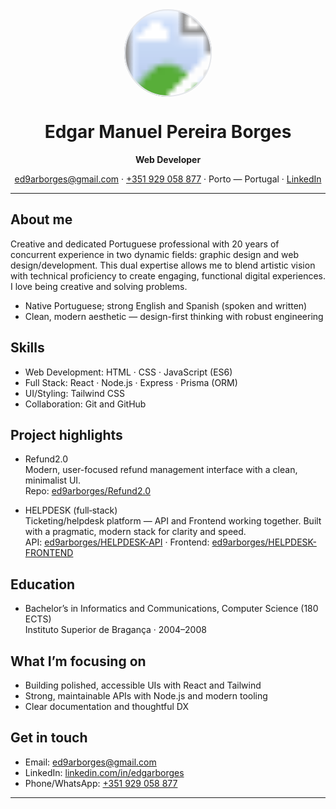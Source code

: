 <div align="center">

  <!-- Rounded photo using SVG clipPath (works on GitHub without CSS) -->
  <svg width="140" height="140" viewBox="0 0 140 140" xmlns="http://www.w3.org/2000/svg" xmlns:xlink="http://www.w3.org/1999/xlink" role="img" aria-label="Profile photo">
    <defs>
      <clipPath id="avatar-clip">
        <circle cx="70" cy="70" r="70" />
      </clipPath>
    </defs>
    <image
      href="./assets/profile.jpg"
      xlink:href="./assets/profile.jpg"
      width="140"
      height="140"
      preserveAspectRatio="xMidYMid slice"
      clip-path="url(#avatar-clip)"
    />
    <circle cx="70" cy="70" r="69" fill="none" stroke="#e5e7eb" stroke-width="2" />
  </svg>

  <h1>Edgar Manuel Pereira Borges</h1>
  <p><strong>Web Developer</strong></p>

  <p>
    <a href="mailto:ed9arborges@gmail.com">ed9arborges@gmail.com</a> ·
    <a href="tel:+351929058877">+351 929 058 877</a> ·
    Porto — Portugal ·
    <a href="https://www.linkedin.com/in/edgarborges/">LinkedIn</a>
  </p>
</div>

---

## About me
Creative and dedicated Portuguese professional with 20 years of concurrent experience in two dynamic fields: graphic design and web design/development. This dual expertise allows me to blend artistic vision with technical proficiency to create engaging, functional digital experiences. I love being creative and solving problems.

- Native Portuguese; strong English and Spanish (spoken and written)
- Clean, modern aesthetic — design-first thinking with robust engineering

## Skills
- Web Development: HTML · CSS · JavaScript (ES6)
- Full Stack: React · Node.js · Express · Prisma (ORM)
- UI/Styling: Tailwind CSS
- Collaboration: Git and GitHub

## Project highlights
- Refund2.0  
  Modern, user-focused refund management interface with a clean, minimalist UI.  
  Repo: [ed9arborges/Refund2.0](https://github.com/ed9arborges/Refund2.0)

- HELPDESK (full‑stack)  
  Ticketing/helpdesk platform — API and Frontend working together. Built with a pragmatic, modern stack for clarity and speed.  
  API: [ed9arborges/HELPDESK-API](https://github.com/ed9arborges/HELPDESK-API) · Frontend: [ed9arborges/HELPDESK-FRONTEND](https://github.com/ed9arborges/HELPDESK-FRONTEND)

## Education
- Bachelor’s in Informatics and Communications, Computer Science (180 ECTS)  
  Instituto Superior de Bragança · 2004–2008

## What I’m focusing on
- Building polished, accessible UIs with React and Tailwind
- Strong, maintainable APIs with Node.js and modern tooling
- Clear documentation and thoughtful DX

## Get in touch
- Email: [ed9arborges@gmail.com](mailto:ed9arborges@gmail.com)
- LinkedIn: [linkedin.com/in/edgarborges](https://www.linkedin.com/in/edgarborges/)
- Phone/WhatsApp: [+351 929 058 877](tel:+351929058877)

---
